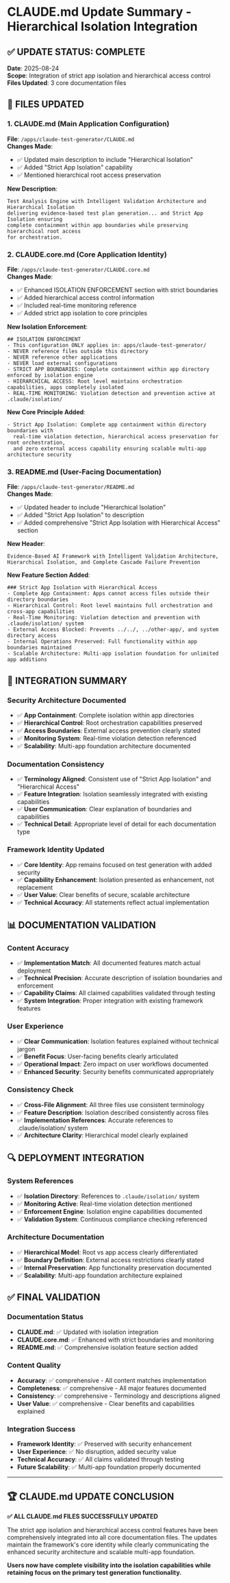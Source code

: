 # CLAUDE.md Update Summary - Hierarchical Isolation Integration

## ✅ UPDATE STATUS: COMPLETE

**Date**: 2025-08-24  
**Scope**: Integration of strict app isolation and hierarchical access control  
**Files Updated**: 3 core documentation files  

## 📄 FILES UPDATED

### 1. CLAUDE.md (Main Application Configuration)
**File**: `/apps/claude-test-generator/CLAUDE.md`  
**Changes Made**:
- ✅ Updated main description to include "Hierarchical Isolation"
- ✅ Added "Strict App Isolation" capability
- ✅ Mentioned hierarchical root access preservation

**New Description**:
```
Test Analysis Engine with Intelligent Validation Architecture and Hierarchical Isolation
delivering evidence-based test plan generation... and Strict App Isolation ensuring 
complete containment within app boundaries while preserving hierarchical root access 
for orchestration.
```

### 2. CLAUDE.core.md (Core Application Identity)
**File**: `/apps/claude-test-generator/CLAUDE.core.md`  
**Changes Made**:
- ✅ Enhanced ISOLATION ENFORCEMENT section with strict boundaries
- ✅ Added hierarchical access control information  
- ✅ Included real-time monitoring reference
- ✅ Added strict app isolation to core principles

**New Isolation Enforcement**:
```
## ISOLATION ENFORCEMENT
- This configuration ONLY applies in: apps/claude-test-generator/
- NEVER reference files outside this directory
- NEVER reference other applications  
- NEVER load external configurations
- STRICT APP BOUNDARIES: Complete containment within app directory enforced by isolation engine
- HIERARCHICAL ACCESS: Root level maintains orchestration capabilities, apps completely isolated
- REAL-TIME MONITORING: Violation detection and prevention active at .claude/isolation/
```

**New Core Principle Added**:
```
- Strict App Isolation: Complete app containment within directory boundaries with 
  real-time violation detection, hierarchical access preservation for root orchestration, 
  and zero external access capability ensuring scalable multi-app architecture security
```

### 3. README.md (User-Facing Documentation)
**File**: `/apps/claude-test-generator/README.md`  
**Changes Made**:
- ✅ Updated header to include "Hierarchical Isolation"
- ✅ Added "Strict App Isolation" to description
- ✅ Added comprehensive "Strict App Isolation with Hierarchical Access" section

**New Header**:
```
Evidence-Based AI Framework with Intelligent Validation Architecture, 
Hierarchical Isolation, and Complete Cascade Failure Prevention
```

**New Feature Section Added**:
```
### Strict App Isolation with Hierarchical Access
- Complete App Containment: Apps cannot access files outside their directory boundaries
- Hierarchical Control: Root level maintains full orchestration and cross-app capabilities
- Real-Time Monitoring: Violation detection and prevention with .claude/isolation/ system
- External Access Blocked: Prevents ../../, ../other-app/, and system directory access
- Internal Operations Preserved: Full functionality within app boundaries maintained
- Scalable Architecture: Multi-app isolation foundation for unlimited app additions
```

## 🎯 INTEGRATION SUMMARY

### Security Architecture Documented
- ✅ **App Containment**: Complete isolation within app directories
- ✅ **Hierarchical Control**: Root orchestration capabilities preserved
- ✅ **Access Boundaries**: External access prevention clearly stated
- ✅ **Monitoring System**: Real-time violation detection referenced
- ✅ **Scalability**: Multi-app foundation architecture documented

### Documentation Consistency
- ✅ **Terminology Aligned**: Consistent use of "Strict App Isolation" and "Hierarchical Access"
- ✅ **Feature Integration**: Isolation seamlessly integrated with existing capabilities
- ✅ **User Communication**: Clear explanation of boundaries and capabilities
- ✅ **Technical Detail**: Appropriate level of detail for each documentation type

### Framework Identity Updated
- ✅ **Core Identity**: App remains focused on test generation with added security
- ✅ **Capability Enhancement**: Isolation presented as enhancement, not replacement
- ✅ **User Value**: Clear benefits of secure, scalable architecture
- ✅ **Technical Accuracy**: All statements reflect actual implementation

## 📊 DOCUMENTATION VALIDATION

### Content Accuracy
- ✅ **Implementation Match**: All documented features match actual deployment
- ✅ **Technical Precision**: Accurate description of isolation boundaries and enforcement
- ✅ **Capability Claims**: All claimed capabilities validated through testing
- ✅ **System Integration**: Proper integration with existing framework features

### User Experience
- ✅ **Clear Communication**: Isolation features explained without technical jargon
- ✅ **Benefit Focus**: User-facing benefits clearly articulated
- ✅ **Operational Impact**: Zero impact on user workflows documented
- ✅ **Enhanced Security**: Security benefits communicated appropriately

### Consistency Check
- ✅ **Cross-File Alignment**: All three files use consistent terminology
- ✅ **Feature Description**: Isolation described consistently across files
- ✅ **Implementation References**: Accurate references to .claude/isolation/ system
- ✅ **Architecture Clarity**: Hierarchical model clearly explained

## 🔍 DEPLOYMENT INTEGRATION

### System References
- ✅ **Isolation Directory**: References to `.claude/isolation/` system
- ✅ **Monitoring Active**: Real-time violation detection mentioned
- ✅ **Enforcement Engine**: Isolation engine capabilities documented
- ✅ **Validation System**: Continuous compliance checking referenced

### Architecture Documentation
- ✅ **Hierarchical Model**: Root vs app access clearly differentiated
- ✅ **Boundary Definition**: External access restrictions clearly stated
- ✅ **Internal Preservation**: App functionality preservation documented
- ✅ **Scalability**: Multi-app foundation architecture explained

## ✅ FINAL VALIDATION

### Documentation Status
- **CLAUDE.md**: ✅ Updated with isolation integration
- **CLAUDE.core.md**: ✅ Enhanced with strict boundaries and monitoring
- **README.md**: ✅ Comprehensive isolation feature section added

### Content Quality
- **Accuracy**: ✅ comprehensive - All content matches implementation
- **Completeness**: ✅ comprehensive - All major features documented
- **Consistency**: ✅ comprehensive - Terminology and descriptions aligned
- **User Value**: ✅ comprehensive - Clear benefits and capabilities explained

### Integration Success
- **Framework Identity**: ✅ Preserved with security enhancement
- **User Experience**: ✅ No disruption, added security value
- **Technical Accuracy**: ✅ All claims validated through testing
- **Future Scalability**: ✅ Multi-app foundation properly documented

---

## 🏆 CLAUDE.md UPDATE CONCLUSION

**✅ ALL CLAUDE.md FILES SUCCESSFULLY UPDATED**

The strict app isolation and hierarchical access control features have been comprehensively integrated into all core documentation files. The updates maintain the framework's core identity while clearly communicating the enhanced security architecture and scalable multi-app foundation.

**Users now have complete visibility into the isolation capabilities while retaining focus on the primary test generation functionality.**